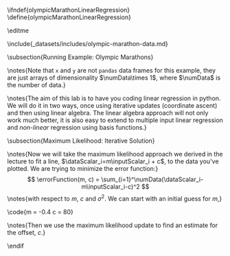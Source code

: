 \ifndef{olympicMarathonLinearRegression}
\define{olympicMarathonLinearRegression}

\editme

\include{_datasets/includes/olympic-marathon-data.md}

\subsection{Running Example: Olympic Marathons}

\notes{Note that `x` and `y` are not `pandas` data frames for this example, they are just arrays of dimensionality $\numData\times 1$, where $\numData$ is the number of data.}

\notes{The aim of this lab is to have you coding linear regression in python. We will do it in two ways, once using iterative updates (coordinate ascent) and then using linear algebra. The linear algebra approach will not only work much better, it is also easy to extend to multiple input linear regression and *non-linear* regression using basis functions.}

\subsection{Maximum Likelihood: Iterative Solution}

\notes{Now we will take the maximum likelihood approach we derived in the lecture to fit a line, $\dataScalar_i=m\inputScalar_i + c$, to the data you've plotted. We are trying to minimize the error function:}
$$
\errorFunction(m, c) =  \sum_{i=1}^\numData(\dataScalar_i-m\inputScalar_i-c)^2
$$
\notes{with respect to $m$, $c$ and $\sigma^2$. We can start with an initial guess for $m$,}

\code{m = -0.4
c = 80}

\notes{Then we use the maximum likelihood update to find an estimate for the offset, $c$.}

\endif
